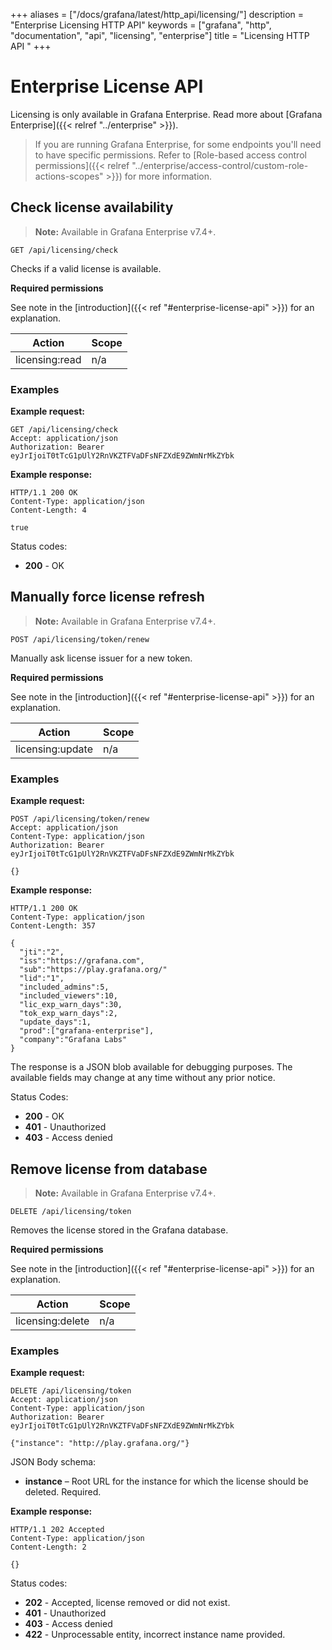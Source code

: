 +++
aliases = ["/docs/grafana/latest/http_api/licensing/"]
description = "Enterprise Licensing HTTP API"
keywords = ["grafana", "http", "documentation", "api", "licensing", "enterprise"]
title = "Licensing HTTP API "
+++

# Enterprise License API

Licensing is only available in Grafana Enterprise. Read more about [Grafana Enterprise]({{< relref "../enterprise" >}}).

> If you are running Grafana Enterprise, for some endpoints you'll need to have specific permissions. Refer to [Role-based access control permissions]({{< relref "../enterprise/access-control/custom-role-actions-scopes" >}}) for more information.

## Check license availability

> **Note:** Available in Grafana Enterprise v7.4+.

`GET /api/licensing/check`

Checks if a valid license is available.

**Required permissions**

See note in the [introduction]({{< ref "#enterprise-license-api" >}}) for an explanation.

| Action         | Scope |
| -------------- | ----- |
| licensing:read | n/a   |

### Examples

**Example request:**

```http
GET /api/licensing/check
Accept: application/json
Authorization: Bearer eyJrIjoiT0tTcG1pUlY2RnVKZTFVaDFsNFZXdE9ZWmNrMkZYbk
```

**Example response:**

```http
HTTP/1.1 200 OK
Content-Type: application/json
Content-Length: 4

true
```

Status codes:

- **200** - OK

## Manually force license refresh

> **Note:** Available in Grafana Enterprise v7.4+.

`POST /api/licensing/token/renew`

Manually ask license issuer for a new token.

**Required permissions**

See note in the [introduction]({{< ref "#enterprise-license-api" >}}) for an explanation.

| Action           | Scope |
| ---------------- | ----- |
| licensing:update | n/a   |

### Examples

**Example request:**

```http
POST /api/licensing/token/renew
Accept: application/json
Content-Type: application/json
Authorization: Bearer eyJrIjoiT0tTcG1pUlY2RnVKZTFVaDFsNFZXdE9ZWmNrMkZYbk

{}
```

**Example response:**

```http
HTTP/1.1 200 OK
Content-Type: application/json
Content-Length: 357

{
  "jti":"2",
  "iss":"https://grafana.com",
  "sub":"https://play.grafana.org/"
  "lid":"1",
  "included_admins":5,
  "included_viewers":10,
  "lic_exp_warn_days":30,
  "tok_exp_warn_days":2,
  "update_days":1,
  "prod":["grafana-enterprise"],
  "company":"Grafana Labs"
}
```

The response is a JSON blob available for debugging purposes. The
available fields may change at any time without any prior notice.

Status Codes:

- **200** - OK
- **401** - Unauthorized
- **403** - Access denied

## Remove license from database

> **Note:** Available in Grafana Enterprise v7.4+.

`DELETE /api/licensing/token`

Removes the license stored in the Grafana database.

**Required permissions**

See note in the [introduction]({{< ref "#enterprise-license-api" >}}) for an explanation.

| Action           | Scope |
| ---------------- | ----- |
| licensing:delete | n/a   |

### Examples

**Example request:**

```http
DELETE /api/licensing/token
Accept: application/json
Content-Type: application/json
Authorization: Bearer eyJrIjoiT0tTcG1pUlY2RnVKZTFVaDFsNFZXdE9ZWmNrMkZYbk

{"instance": "http://play.grafana.org/"}
```

JSON Body schema:

- **instance** – Root URL for the instance for which the license should be deleted. Required.

**Example response:**

```http
HTTP/1.1 202 Accepted
Content-Type: application/json
Content-Length: 2

{}
```

Status codes:

- **202** - Accepted, license removed or did not exist.
- **401** - Unauthorized
- **403** - Access denied
- **422** - Unprocessable entity, incorrect instance name provided.
